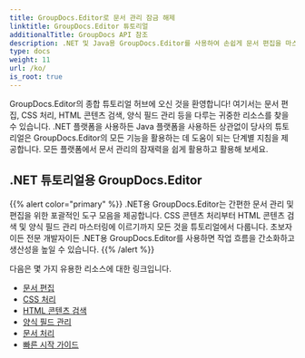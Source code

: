 ```yaml
---
title: GroupDocs.Editor로 문서 관리 잠금 해제
linktitle: GroupDocs.Editor 튜토리얼
additionalTitle: GroupDocs API 참조
description: .NET 및 Java용 GroupDocs.Editor를 사용하여 손쉽게 문서 편집을 마스터하세요. 작업 흐름 간소화, CSS 관리, HTML 콘텐츠 검색 등!
type: docs
weight: 11
url: /ko/
is_root: true
---
```


GroupDocs.Editor의 종합 튜토리얼 허브에 오신 것을 환영합니다! 여기서는 문서 편집, CSS 처리, HTML 콘텐츠 검색, 양식 필드 관리 등을 다루는 귀중한 리소스를 찾을 수 있습니다. .NET 플랫폼을 사용하든 Java 플랫폼을 사용하든 상관없이 당사의 튜토리얼은 GroupDocs.Editor의 모든 기능을 활용하는 데 도움이 되는 단계별 지침을 제공합니다. 모든 플랫폼에서 문서 관리의 잠재력을 쉽게 활용하고 활용해 보세요.


## .NET 튜토리얼용 GroupDocs.Editor
{{% alert color="primary" %}}
.NET용 GroupDocs.Editor는 간편한 문서 관리 및 편집을 위한 포괄적인 도구 모음을 제공합니다. CSS 콘텐츠 처리부터 HTML 콘텐츠 검색 및 양식 필드 관리 마스터링에 이르기까지 모든 것을 튜토리얼에서 다룹니다. 초보자이든 전문 개발자이든 .NET용 GroupDocs.Editor를 사용하면 작업 흐름을 간소화하고 생산성을 높일 수 있습니다.
{{% /alert %}}

다음은 몇 가지 유용한 리소스에 대한 링크입니다.
 
- [문서 편집](./net/document-editing/)
- [CSS 처리](./net/css-handling/)
- [HTML 콘텐츠 검색](./net/html-content-retrieval/)
- [양식 필드 관리](./net/form-field-management/)
- [문서 처리](./net/document-processing/)
- [빠른 시작 가이드](./net/quick-start-guide/)